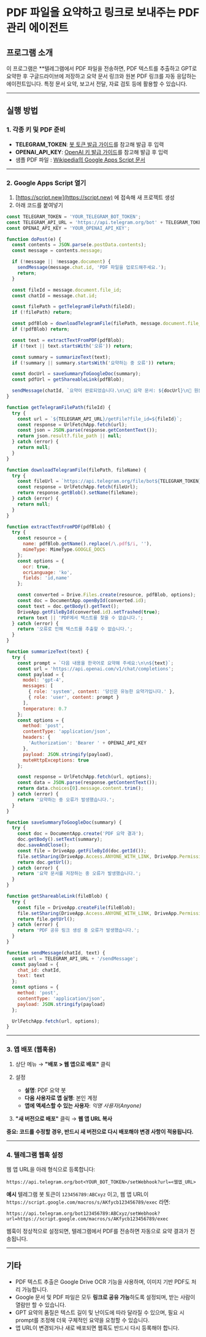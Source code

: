 # PDF 파일을 요약하고 링크로 보내주는 PDF 관리 에이전트

## 프로그램 소개

이 프로그램은 **텔레그램에서 PDF 파일을 전송하면, PDF 텍스트를 추출하고 GPT로 요약한 후 구글드라이브에 저장하고 요약 문서 링크와 원본 PDF 링크를 자동 응답하는 에이전트입니다.
특정 문서 요약, 보고서 전달, 자료 검토 등에 활용할 수 있습니다.

---

## 실행 방법

### 1. 각종 키 및 PDF 준비

* **TELEGRAM\_TOKEN**: [봇 토큰 발급 가이드](https://github.com/dabidstudio/dabidstudio_guides/blob/main/get_telegram_token.md)를 참고해 발급 후 입력
* **OPENAI\_API\_KEY**: [OpenAI 키 발급 가이드](https://github.com/dabidstudio/dabidstudio_guides/blob/main/get-openai-api-key.md)를 참고해 발급 후 입력
* 샘플 PDF 파일 : [Wikipedia의 Google Apps Script 문서](https://en.wikipedia.org/w/index.php?title=Special:DownloadAsPdf&page=Google_Apps_Script&action=show-download-screen)
---

### 2. Google Apps Script 열기

1. [https://script.new](https://script.new) 에 접속해 새 프로젝트 생성
2. 아래 코드를 붙여넣기

```javascript
const TELEGRAM_TOKEN = 'YOUR_TELEGRAM_BOT_TOKEN';
const TELEGRAM_API_URL = 'https://api.telegram.org/bot' + TELEGRAM_TOKEN;
const OPENAI_API_KEY = 'YOUR_OPENAI_API_KEY';

function doPost(e) {
  const contents = JSON.parse(e.postData.contents);
  const message = contents.message;

  if (!message || !message.document) {
    sendMessage(message.chat.id, 'PDF 파일을 업로드해주세요.');
    return;
  }

  const fileId = message.document.file_id;
  const chatId = message.chat.id;

  const filePath = getTelegramFilePath(fileId);
  if (!filePath) return;

  const pdfBlob = downloadTelegramFile(filePath, message.document.file_name);
  if (!pdfBlob) return;

  const text = extractTextFromPDF(pdfBlob);
  if (!text || text.startsWith('오류')) return;

  const summary = summarizeText(text);
  if (!summary || summary.startsWith('요약하는 중 오류')) return;

  const docUrl = saveSummaryToGoogleDoc(summary);
  const pdfUrl = getShareableLink(pdfBlob);

  sendMessage(chatId, `요약이 완료되었습니다.\n\n📄 요약 문서: ${docUrl}\n📎 원본 PDF: ${pdfUrl}`);
}

function getTelegramFilePath(fileId) {
  try {
    const url = `${TELEGRAM_API_URL}/getFile?file_id=${fileId}`;
    const response = UrlFetchApp.fetch(url);
    const json = JSON.parse(response.getContentText());
    return json.result?.file_path || null;
  } catch (error) {
    return null;
  }
}

function downloadTelegramFile(filePath, fileName) {
  try {
    const fileUrl = `https://api.telegram.org/file/bot${TELEGRAM_TOKEN}/${filePath}`;
    const response = UrlFetchApp.fetch(fileUrl);
    return response.getBlob().setName(fileName);
  } catch (error) {
    return null;
  }
}

function extractTextFromPDF(pdfBlob) {
  try {
    const resource = {
      name: pdfBlob.getName().replace(/\.pdf$/i, ''),
      mimeType: MimeType.GOOGLE_DOCS
    };
    const options = {
      ocr: true,
      ocrLanguage: 'ko',
      fields: 'id,name'
    };

    const converted = Drive.Files.create(resource, pdfBlob, options);
    const doc = DocumentApp.openById(converted.id);
    const text = doc.getBody().getText();
    DriveApp.getFileById(converted.id).setTrashed(true);
    return text || 'PDF에서 텍스트를 찾을 수 없습니다.';
  } catch (error) {
    return '오류로 인해 텍스트를 추출할 수 없습니다.';
  }
}

function summarizeText(text) {
  try {
    const prompt = `다음 내용을 한국어로 요약해 주세요:\n\n${text}`;
    const url = 'https://api.openai.com/v1/chat/completions';
    const payload = {
      model: 'gpt-4',
      messages: [
        { role: 'system', content: '당신은 유능한 요약가입니다.' },
        { role: 'user', content: prompt }
      ],
      temperature: 0.7
    };
    const options = {
      method: 'post',
      contentType: 'application/json',
      headers: {
        'Authorization': 'Bearer ' + OPENAI_API_KEY
      },
      payload: JSON.stringify(payload),
      muteHttpExceptions: true
    };

    const response = UrlFetchApp.fetch(url, options);
    const data = JSON.parse(response.getContentText());
    return data.choices[0].message.content.trim();
  } catch (error) {
    return '요약하는 중 오류가 발생했습니다.';
  }
}

function saveSummaryToGoogleDoc(summary) {
  try {
    const doc = DocumentApp.create('PDF 요약 결과');
    doc.getBody().setText(summary);
    doc.saveAndClose();
    const file = DriveApp.getFileById(doc.getId());
    file.setSharing(DriveApp.Access.ANYONE_WITH_LINK, DriveApp.Permission.VIEW);
    return doc.getUrl();
  } catch (error) {
    return '요약 문서를 저장하는 중 오류가 발생했습니다.';
  }
}

function getShareableLink(fileBlob) {
  try {
    const file = DriveApp.createFile(fileBlob);
    file.setSharing(DriveApp.Access.ANYONE_WITH_LINK, DriveApp.Permission.VIEW);
    return file.getUrl();
  } catch (error) {
    return 'PDF 공유 링크 생성 중 오류가 발생했습니다.';
  }
}

function sendMessage(chatId, text) {
  const url = TELEGRAM_API_URL + '/sendMessage';
  const payload = {
    chat_id: chatId,
    text: text
  };
  const options = {
    method: 'post',
    contentType: 'application/json',
    payload: JSON.stringify(payload)
  };

  UrlFetchApp.fetch(url, options);
}
```

---

### 3. 앱 배포 (웹훅용)

1. 상단 메뉴 → **"배포 > 웹 앱으로 배포"** 클릭
2. 설정

   * **설명**: PDF 요약 봇
   * **다음 사용자로 앱 실행**: 본인 계정
   * **앱에 액세스할 수 있는 사용자**: *익명 사용자(Anyone)*
3. **"새 버전으로 배포"** 클릭 → **웹 앱 URL 복사**

**중요: 코드를 수정할 경우, 반드시 새 버전으로 다시 배포해야 변경 사항이 적용됩니다.**

---

### 4. 텔레그램 웹훅 설정

웹 앱 URL을 아래 형식으로 등록합니다:

```
https://api.telegram.org/bot<YOUR_BOT_TOKEN>/setWebhook?url=<웹앱_URL>
```

**예시**
텔레그램 봇 토큰이 `123456789:ABCxyz` 이고,
웹 앱 URL이 `https://script.google.com/macros/s/AKfycb123456789/exec` 라면:

```
https://api.telegram.org/bot123456789:ABCxyz/setWebhook?url=https://script.google.com/macros/s/AKfycb123456789/exec
```

웹훅이 정상적으로 설정되면, 텔레그램에서 PDF를 전송하면 자동으로 요약 결과가 전송됩니다.

---

## 기타

* PDF 텍스트 추출은 Google Drive OCR 기능을 사용하며, 이미지 기반 PDF도 처리 가능합니다.
* Google 문서 및 PDF 파일은 모두 **링크로 공유 가능**하도록 설정되며, 받는 사람이 열람만 할 수 있습니다.
* GPT 요약의 품질은 텍스트 길이 및 난이도에 따라 달라질 수 있으며, 필요 시 prompt를 조정해 더욱 구체적인 요약을 요청할 수 있습니다.
* 앱 URL이 변경되거나 새로 배포되면 웹훅도 반드시 다시 등록해야 합니다.

